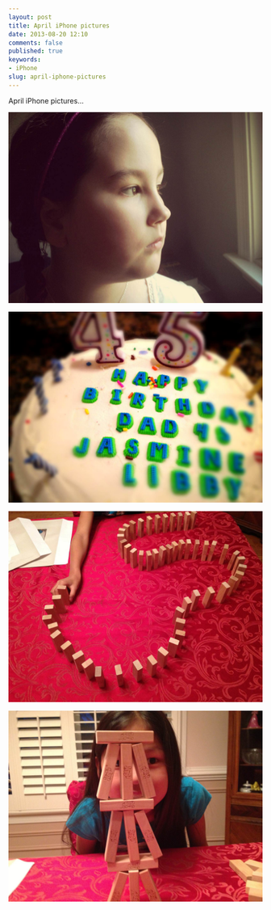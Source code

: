 ```yaml
---
layout: post
title: April iPhone pictures
date: 2013-08-20 12:10
comments: false
published: true
keywords:
- iPhone
slug: april-iphone-pictures
---
```

April iPhone pictures...

![May, 2013 -  iPhone pictures](/assets/images/2013/2013-04-11/2013-04-iphone-2013-04-11-at-08-09-05.jpg)

![May, 2013 -  iPhone pictures](/assets/images/2013/2013-04-25/2013-04-iphone-2013-04-25-at-19-57-53.jpg)

![May, 2013 -  iPhone pictures](/assets/images/2013/2013-04-26/2013-04-iphone-2013-04-26-at-20-13-55.jpg)

![May, 2013 -  iPhone pictures](/assets/images/2013/2013-04-26/2013-04-iphone-2013-04-26-at-20-16-54.jpg)
